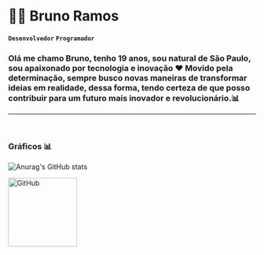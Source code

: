 # 👩‍💻 Bruno Ramos

**`Desenvolvedor`** **`Programador`**
### Olá me chamo Bruno, tenho 19 anos, sou natural de São Paulo, sou apaixonado por tecnologia e inovação ❤️ Movido pela determinação, sempre busco novas maneiras de transformar ideias em realidade, dessa forma, tendo certeza de que posso contribuir para um futuro mais inovador e revolucionário.📊
***
<br>
<h3> Gráficos 📊</h3>

![Anurag's GitHub stats](https://github-readme-stats.vercel.app/api?username=brunoramos478&show_icons=true&theme=dracula&include_all_comits=tru)


<p>
  <img
    alt="GitHub"
    height="140"
    src="https://github-readme-stats.vercel.app/api/top-langs/?username=brunoramos478&theme=dracula&layout=compact"
    style="align: right-50px; margin-right: 10 ;"
  />
</p>


